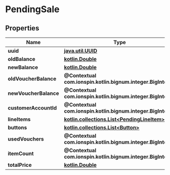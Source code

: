
# PendingSale

## Properties
Name | Type | Description | Notes
------------ | ------------- | ------------- | -------------
**uuid** | [**java.util.UUID**](java.util.UUID.md) |  | 
**oldBalance** | [**kotlin.Double**](kotlin.Double.md) |  | 
**newBalance** | [**kotlin.Double**](kotlin.Double.md) |  | 
**oldVoucherBalance** | **@Contextual com.ionspin.kotlin.bignum.integer.BigInteger** |  | 
**newVoucherBalance** | **@Contextual com.ionspin.kotlin.bignum.integer.BigInteger** |  | 
**customerAccountId** | **@Contextual com.ionspin.kotlin.bignum.integer.BigInteger** |  | 
**lineItems** | [**kotlin.collections.List&lt;PendingLineItem&gt;**](PendingLineItem.md) |  | 
**buttons** | [**kotlin.collections.List&lt;Button&gt;**](Button.md) |  | 
**usedVouchers** | **@Contextual com.ionspin.kotlin.bignum.integer.BigInteger** |  |  [readonly]
**itemCount** | **@Contextual com.ionspin.kotlin.bignum.integer.BigInteger** |  |  [readonly]
**totalPrice** | [**kotlin.Double**](kotlin.Double.md) |  |  [readonly]



